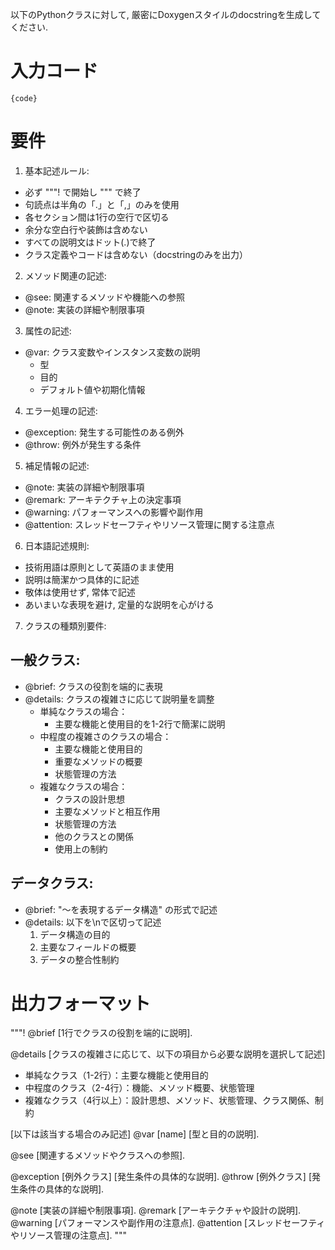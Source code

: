 以下のPythonクラスに対して, 厳密にDoxygenスタイルのdocstringを生成してください.

# 入力コード
```
{code}
```

# 要件

1. 基本記述ルール:
- 必ず """! で開始し """ で終了
- 句読点は半角の「.」と「,」のみを使用
- 各セクション間は1行の空行で区切る
- 余分な空白行や装飾は含めない
- すべての説明文はドット(.)で終了
- クラス定義やコードは含めない（docstringのみを出力）

2. メソッド関連の記述:
- @see: 関連するメソッドや機能への参照
- @note: 実装の詳細や制限事項

3. 属性の記述:
- @var: クラス変数やインスタンス変数の説明
    - 型
    - 目的
    - デフォルト値や初期化情報

4. エラー処理の記述:
- @exception: 発生する可能性のある例外
- @throw: 例外が発生する条件

5. 補足情報の記述:
- @note: 実装の詳細や制限事項
- @remark: アーキテクチャ上の決定事項
- @warning: パフォーマンスへの影響や副作用
- @attention: スレッドセーフティやリソース管理に関する注意点

6. 日本語記述規則:
- 技術用語は原則として英語のまま使用
- 説明は簡潔かつ具体的に記述
- 敬体は使用せず, 常体で記述
- あいまいな表現を避け, 定量的な説明を心がける

7. クラスの種類別要件:

## 一般クラス:
- @brief: クラスの役割を端的に表現
- @details: クラスの複雑さに応じて説明量を調整
    - 単純なクラスの場合：
        - 主要な機能と使用目的を1-2行で簡潔に説明
    - 中程度の複雑さのクラスの場合：
        - 主要な機能と使用目的
        - 重要なメソッドの概要
        - 状態管理の方法
    - 複雑なクラスの場合：
        - クラスの設計思想
        - 主要なメソッドと相互作用
        - 状態管理の方法
        - 他のクラスとの関係
        - 使用上の制約

## データクラス:
- @brief: "〜を表現するデータ構造" の形式で記述
- @details: 以下を\nで区切って記述
    1. データ構造の目的
    2. 主要なフィールドの概要
    3. データの整合性制約

# 出力フォーマット

"""!
@brief [1行でクラスの役割を端的に説明].

@details
[クラスの複雑さに応じて、以下の項目から必要な説明を選択して記述]
- 単純なクラス（1-2行）：主要な機能と使用目的
- 中程度のクラス（2-4行）：機能、メソッド概要、状態管理
- 複雑なクラス（4行以上）：設計思想、メソッド、状態管理、クラス関係、制約

[以下は該当する場合のみ記述]
@var [name] [型と目的の説明].

@see [関連するメソッドやクラスへの参照].

@exception [例外クラス] [発生条件の具体的な説明].
@throw [例外クラス] [発生条件の具体的な説明].

@note [実装の詳細や制限事項].
@remark [アーキテクチャや設計の説明].
@warning [パフォーマンスや副作用の注意点].
@attention [スレッドセーフティやリソース管理の注意点].
"""